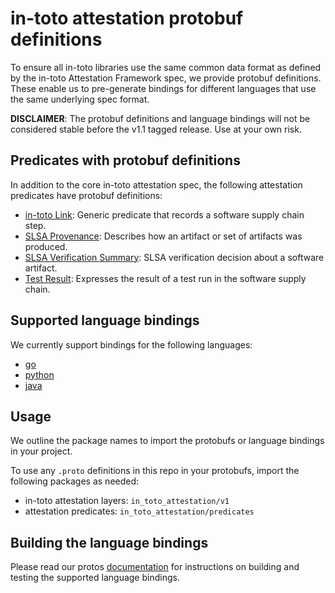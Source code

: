 # in-toto attestation protobuf definitions

To ensure all in-toto libraries use the same common data format as defined by
the in-toto Attestation Framework spec, we provide protobuf definitions.
These enable us to pre-generate bindings for different languages that use the
same underlying spec format.

**DISCLAIMER**: The protobuf definitions and language bindings will not be
considered stable before the v1.1 tagged release. Use at your own risk.

## Predicates with protobuf definitions

In addition to the core in-toto attestation spec, the following attestation
predicates have protobuf definitions:

-   [in-toto Link]: Generic predicate that records a software supply chain    step.
-   [SLSA Provenance]: Describes how an artifact or set of artifacts was
    produced.
-   [SLSA Verification Summary]: SLSA verification decision about a software
    artifact.
-   [Test Result]: Expresses the result of a test run in the software supply
    chain.

## Supported language bindings

We currently support bindings for the following languages:

-   [go]
-   [python]
-   [java]

## Usage

We outline the package names to import the protobufs or language bindings in
your project.

To use any `.proto` definitions in this repo in your protobufs, import the
following packages as needed:

-   in-toto attestation layers: `in_toto_attestation/v1`
-   attestation predicates: `in_toto_attestation/predicates`

## Building the language bindings

Please read our protos [documentation] for instructions on building and
testing the supported language bindings.

[SLSA Provenance]: in_toto_attestation/predicates/provenance/
[SLSA Verification Summary]: in_toto_attestation/predicates/vsa/
[in-toto Link]: in_toto_attestation/predicates/link/
[Test Result]: in_toto_attestation/predicates/test_result/
[documentation]: ../docs/protos.md
[go]: ../go/
[python]: ../python/
[java]: ../java/
